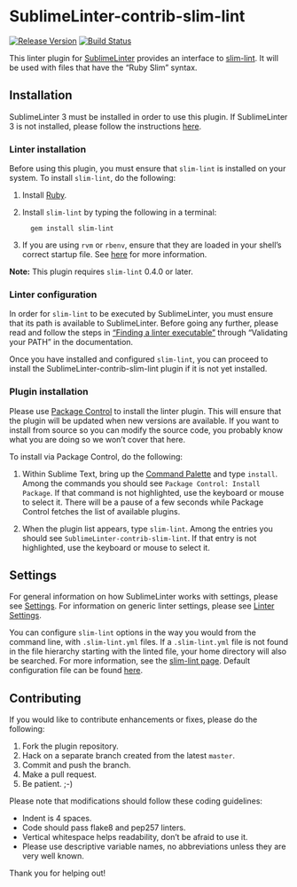 SublimeLinter-contrib-slim-lint
================================

[![Release Version](https://img.shields.io/github/release/elstgav/SublimeLinter-slim-lint.svg)](https://github.com/elstgav/SublimeLinter-slim-lint/releases) [![Build Status](https://travis-ci.org/elstgav/SublimeLinter-slim-lint.svg?branch=master)](https://travis-ci.org/elstgav/SublimeLinter-slim-lint)

This linter plugin for [SublimeLinter][docs] provides an interface to [slim-lint]. It will be used with files that have the “Ruby Slim” syntax.

## Installation
SublimeLinter 3 must be installed in order to use this plugin. If SublimeLinter 3 is not installed, please follow the instructions [here][installation].

### Linter installation
Before using this plugin, you must ensure that `slim-lint` is installed on your system. To install `slim-lint`, do the following:

1. Install [Ruby](http://ruby-lang.org/).

2. Install `slim-lint` by typing the following in a terminal:

         gem install slim-lint

3. If you are using `rvm` or `rbenv`, ensure that they are loaded in your shell’s correct startup file. See [here](http://sublimelinter.readthedocs.org/en/latest/troubleshooting.html#shell-startup-files) for more information.

**Note:** This plugin requires `slim-lint` 0.4.0 or later.

### Linter configuration
In order for `slim-lint` to be executed by SublimeLinter, you must ensure that its path is available to SublimeLinter. Before going any further, please read and follow the steps in [“Finding a linter executable”](http://sublimelinter.readthedocs.org/en/latest/troubleshooting.html#finding-a-linter-executable) through “Validating your PATH” in the documentation.

Once you have installed and configured `slim-lint`, you can proceed to install the SublimeLinter-contrib-slim-lint plugin if it is not yet installed.

### Plugin installation
Please use [Package Control][pc] to install the linter plugin. This will ensure that the plugin will be updated when new versions are available. If you want to install from source so you can modify the source code, you probably know what you are doing so we won’t cover that here.

To install via Package Control, do the following:

1. Within Sublime Text, bring up the [Command Palette][cmd] and type `install`. Among the commands you should see `Package Control: Install Package`. If that command is not highlighted, use the keyboard or mouse to select it. There will be a pause of a few seconds while Package Control fetches the list of available plugins.

2. When the plugin list appears, type `slim-lint`. Among the entries you should see `SublimeLinter-contrib-slim-lint`. If that entry is not highlighted, use the keyboard or mouse to select it.

## Settings
For general information on how SublimeLinter works with settings, please see [Settings]. For information on generic linter settings, please see [Linter Settings][linter-settings].

You can configure `slim-lint` options in the way you would from the command line, with `.slim-lint.yml` files. If a `.slim-lint.yml` file is not found in the file hierarchy starting with the linted file, your home directory will also be searched. For more information, see the [slim-lint page][slim-lint]. Default configuration file can be found [here](https://github.com/sds/slim-lint/blob/master/config/default.yml).

## Contributing
If you would like to contribute enhancements or fixes, please do the following:

1. Fork the plugin repository.
2. Hack on a separate branch created from the latest `master`.
3. Commit and push the branch.
4. Make a pull request.
5. Be patient.  ;-)

Please note that modifications should follow these coding guidelines:

* Indent is 4 spaces.
* Code should pass flake8 and pep257 linters.
* Vertical whitespace helps readability, don’t be afraid to use it.
* Please use descriptive variable names, no abbreviations unless they are very well known.

Thank you for helping out!

[slim-lint]:            https://github.com/sds/slim-lint
[docs]:                 http://sublimelinter.readthedocs.org
[installation]:         http://sublimelinter.readthedocs.org/en/latest/installation.html
[locating-executables]: http://sublimelinter.readthedocs.org/en/latest/usage.html#how-linter-executables-are-located
[pc]:                   https://sublime.wbond.net/installation
[cmd]:                  http://docs.sublimetext.info/en/sublime-text-3/extensibility/command_palette.html
[settings]:             http://sublimelinter.readthedocs.org/en/latest/settings.html
[linter-settings]:      http://sublimelinter.readthedocs.org/en/latest/linter_settings.html
[inline-settings]:      http://sublimelinter.readthedocs.org/en/latest/settings.html#inline-settings
